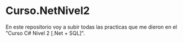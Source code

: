 # Curso.NetNivel2
En este repositorio voy a subir todas las practicas que me dieron en el "Curso C# Nivel 2 [.Net + SQL]".

